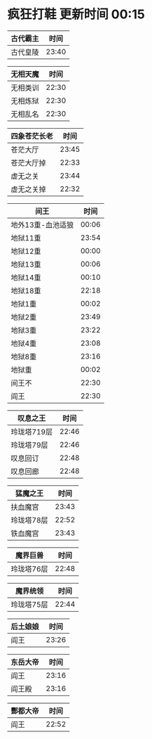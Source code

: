 # 疯狂打鞋 更新时间 00:15

| 古代霸主   | 时间    |
|--------|-------|
| 古代皇陵 | 23:40 |

| 无相天魔   | 时间    |
|--------|-------|
| 无相类训 | 22:30 |
| 无相炼狱 | 22:30 |
| 无相乱名 | 22:30 |

| 四象苍茫长老   | 时间    |
|--------|-------|
| 苍茫大厅 | 23:45 |
| 苍茫大厅掉 | 22:33 |
| 虚无之关 | 23:44 |
| 虚无之关掉 | 22:32 |

| 间王   | 时间    |
|--------|-------|
| 地外13重-血池适狼 | 00:06 |
| 地狱11重 | 23:54 |
| 地狱12重 | 00:00 |
| 地狱13重 | 00:06 |
| 地狱14重 | 00:10 |
| 地狱18重 | 22:18 |
| 地狱1重 | 00:02 |
| 地狱2重 | 23:49 |
| 地狱3重 | 23:22 |
| 地狱4重 | 23:08 |
| 地狱8重 | 23:16 |
| 地狱重 | 00:02 |
| 间王不 | 22:30 |
| 阎王 | 22:30 |

| 叹息之王   | 时间    |
|--------|-------|
| 玲珑塔719层 | 22:46 |
| 玲珑塔79层 | 22:46 |
| 叹息回订 | 22:48 |
| 叹息回廊 | 22:48 |

| 猛魔之王   | 时间    |
|--------|-------|
| 扶血魔宫 | 23:43 |
| 玲珑塔78层 | 22:52 |
| 铁血魔宫 | 23:43 |

| 魔界巨兽   | 时间    |
|--------|-------|
| 玲珑塔76层 | 22:48 |

| 魔界统领   | 时间    |
|--------|-------|
| 玲珑塔75层 | 22:44 |

| 后土娘娘   | 时间    |
|--------|-------|
| 阎王 | 23:26 |

| 东岳大帝   | 时间    |
|--------|-------|
| 阎王 | 23:16 |
| 阎王殿 | 23:16 |

| 酆都大帝   | 时间    |
|--------|-------|
| 阎王 | 22:52 |